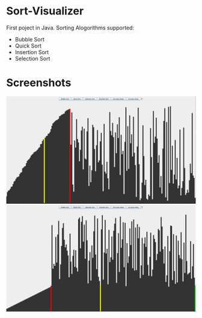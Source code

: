 # Sort-Visualizer
First poject in Java.
Sorting Alogorithms supported:
 - Bubble Sort
 - Quick Sort
 - Insertion Sort
 - Selection Sort
 
 # Screenshots
![ss1](res/Ins.png)
![ss1](res/Qs.png)
